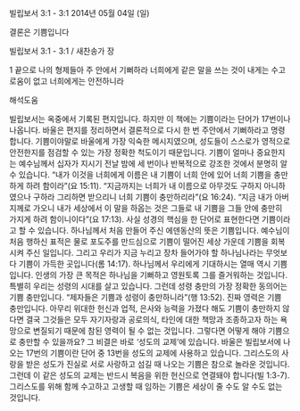 빌립보서 3:1 - 3:1 
2014년 05월 04일 (일)

결론은 기쁨입니다



빌립보서 3:1 - 3:1 / 새찬송가  장


1 끝으로 나의 형제들아 주 안에서 기뻐하라 너희에게 같은 말을 쓰는 것이 내게는 수고로움이 없고 너희에게는 안전하니라

해석도움





빌립보서는 옥중에서 기록된 편지입니다. 하지만 이 책에는 기쁨이라는 단어가 17번이나 나옵니다. 바울은 편지를 정리하면서 결론적으로 다시 한 번 주안에서 기뻐하라고 명령합니다. 기쁨이야말로 바울에게 가장 익숙한 메시지였으며, 성도들이 스스로가 영적으로 안전한지를 점검할 수 있는 가장 정확한 척도이기 때문입니다. 기쁨이 얼마나 중요한지는 예수님께서 십자가 지시기 전날 밤에 세 번이나 반복적으로 강조한 것에서 분명히 알 수 있습니다. “내가 이것을 너희에게 이름은 내 기쁨이 너희 안에 있어 너희 기쁨을 충만하게 하려 함이라”(요 15:11). “지금까지는 너희가 내 이름으로 아무것도 구하지 아니하였으나 구하라 그리하면 받으리니 너희 기쁨이 충만하리라”(요 16:24). “지금 내가 아버지께로 가오니 내가 세상에서 이 말을 하옵는 것은 그들로 내 기쁨을 그들 안에 충만히 가지게 하려 함이니이다”(요 17:13).
사실 성경의 핵심을 한 단어로 표현한다면 기쁨이라고 할 수 있습니다. 하나님께서 처음 만들어 주신 에덴동산의 뜻은 기쁨입니다. 예수님이 처음 행하신 표적은 물로 포도주를 만드심으로 기쁨이 떨어진 세상 가운데 기쁨을 회복시켜 주신 일입니다. 그리고 우리가 지금 누리고 장차 들어가야 할 하나님나라는 무엇보다 기쁨이 가득한 곳입니다(롬 14:17). 하나님께서 우리에게 기대하시는 열매 역시 기쁨입니다. 인생의 가장 큰 목적은 하나님을 기뻐하고 영원토록 그를 즐거워하는 것입니다.  
특별히 우리는 성령의 시대를 살고 있습니다. 그런데 성령 충만의 가장 정확한 동의어는 기쁨 충만입니다. “제자들은 기쁨과 성령이 충만하니라”(행 13:52). 진짜 영력은 기쁨 충만입니다. 아무리 위대한 헌신과 업적, 은사와 능력을 가졌다 해도 기쁨이 충만하지 않다면 결국 그것들은 모두 자기자랑과 공로의식, 타인에 대한 책망과 조종하고자 하는 욕망으로 변질되기 때문에 참된 영력이 될 수 없는 것입니다. 그렇다면 어떻게 해야 기쁨으로 충만할 수 있을까요? 
그 비결은 바로 ‘성도의 교제’에 있습니다. 바울은 빌립보서에 나오는 17번의 기쁨이란 단어 중 13번을 성도의 교제에 사용하고 있습니다. 그리스도의 사랑을 받은 성도가 진실로 서로 사랑하고 섬길 때 나오는 기쁨은 참으로 놀라운 것입니다. 그런데 이 같은 성도의 교제는 반드시 복음을 위한 헌신으로 연결돼야 합니다(빌 1:3-7). 그리스도를 위해 함께 수고하고 고생할 때 임하는 기쁨은 세상이 줄 수도 알 수도 없는 것입니다.